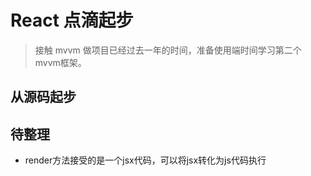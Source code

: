 # React 点滴起步
> 接触 mvvm 做项目已经过去一年的时间，准备使用端时间学习第二个mvvm框架。

## 从源码起步

## 待整理
*  render方法接受的是一个jsx代码，可以将jsx转化为js代码执行